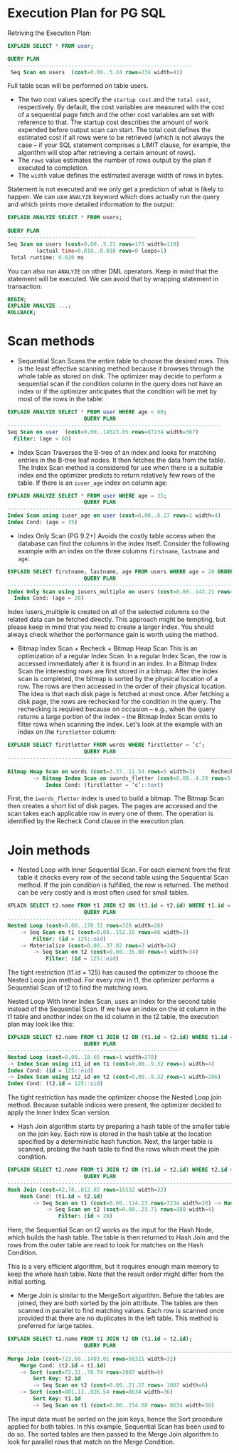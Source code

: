 # Execution Plan for PG SQL
Retriving the Execution Plan:
```sql
EXPLAIN SELECT * FROM user;

QUERY PLAN
----------------------------------------------------------
 Seq Scan on users  (cost=0.00..5.24 rows=234 width=41)
```
Full table scan will be performed on table users. 
* The two cost values specify the `startup cost` and the `total cost`, respectively. By default, the cost variables are measured with the cost of a sequential page fetch and the other cost variables are set with reference to that. The startup cost describes the amount of work expended before output scan can start. The total cost defines the estimated cost if all rows were to be retrieved (which is not always the case – if your SQL statement comprises a LIMIT clause, for example, the algorithm will stop after retrieving a certain amount of rows).
* The `rows` value estimates the number of rows output by the plan if executed to completion.
* The `width` value defines the estimated average width of rows in bytes.

Statement is not executed and we only get a prediction of what is likely to happen.
We can use `ANALYZE` keyword which does actually run the query and which prints more detailed information to the output:
```sql
EXPLAIN ANALYZE SELECT * FROM users;
 
QUERY PLAN
-----------------------------------------------------------
Seq Scan on users (cost=0.00..5.21 rows=173 width=118)
         (actual time=0.018..0.018 rows=0 loops=1)
 Total runtime: 0.020 ms
```
You can also run `ANALYZE` on other DML operators. Keep in mind that the statement will be executed.
We can avoid that by wrapping statement in transaction:
```sql
BEGIN;
EXPLAIN ANALYZE ...;
ROLLBACK;
```
# Scan methods
* Sequential Scan
Scans the entire table to choose the desired rows. This is the least effective scanning method because it browses through the whole table as stored on disk. The optimizer may decide to perform a sequential scan if the condition column in the query does not have an index or if the optimizer anticipates that the condition will be met by most of the rows in the table:
```sql
EXPLAIN ANALYZE SELECT * FROM user WHERE age < 60;
                        QUERY PLAN
-------------------------------------------------------------------
Seq Scan on user  (cost=0.00..14523.05 rows=87234 width=367)
  Filter: (age < 60)
```
* Index Scan
Traverses the B-tree of an index and looks for matching entries in the B-tree leaf nodes. It then fetches the data from the table. The Index Scan method is considered for use when there is a suitable index and the optimizer predicts to return relatively few rows of the table. If there is an `iuser_age` index on column age:
```sql
EXPLAIN ANALYZE SELECT * FROM user WHERE age = 35;
                        QUERY PLAN
------------------------------------------------------------------------
Index Scan using iuser_age on user (cost=0.00..8.27 rows=1 width=4)
Index Cond: (age = 35)
```
* Index Only Scan (PG 9.2+)
Avoids the costly table access when the database can find the columns in the index itself. Consider the following example with an index on the three columns `firstname`, `lastname` and `age`:
```sql
EXPLAIN SELECT firstname, lastname, age FROM users WHERE age = 20 ORDER BY lastname;
                        QUERY PLAN
-------------------------------------------------------------------------------------
Index Only Scan using iusers_multiple on users (cost=0.00..143.21 rows=4087 width=12)
  Index Cond: (age = 20)
```
Index iusers_multiple is created on all of the selected columns so the related data can be fetched directly. This approach might be tempting, but please keep in mind that you need to create a larger index. You should always check whether the performance gain is worth using the method.
* Bitmap Index Scan + Recheck + Bitmap Heap Scan
This is an optimization of a regular Index Scan. In a regular Index Scan, the row is accessed immediately after it is found in an index. In a Bitmap Index Scan the interesting rows are first stored in a bitmap. After the index scan is completed, the bitmap is sorted by the physical location of a row. The rows are then accessed in the order of their physical location. The idea is that each disk page is fetched at most once. After fetching a disk page, the rows are rechecked for the condition in the query. The rechecking is required because on occasion – e.g., when the query returns a large portion of the index – the Bitmap Index Scan omits to filter rows when scanning the index. Let's look at the example with an index on the `firstletter` column:
```sql
EXPLAIN SELECT firstletter FROM words WHERE firstletter = ’c’;
                        QUERY PLAN
----------------------------------------------------------------------------------------
 
Bitmap Heap Scan on words (cost=3.37..11.54 rows=5 width=3)     Recheck Cond: (firstletter = ’c’::text)
        -> Bitmap Index Scan on iwords_fletter (cost=0.00..4.28 rows=5 width=0)
            Index Cond: (firstletter = ’c’::text)
 ```
First, the `iwords_fletter` index is used to build a bitmap. The Bitmap Scan then creates a short list of disk pages. The pages are accessed and the scan takes each applicable row in every one of them. The operation is identified by the Recheck Cond clause in the execution plan.
# Join methods
* Nested Loop with Inner Sequential Scan. For each element from the first table it checks every row of the second table using the Sequential Scan method. If the join condition is fulfilled, the row is returned. The method can be very costly and is most often used for small tables.
```sql
XPLAIN SELECT t2.name FROM t1 JOIN t2 ON (t1.id = t2.id) WHERE t1.id = 125;
                        QUERY PLAN
-----------------------------------------------------------------
Nested Loop (cost=0.00..178.31 rows=320 width=28)
    -> Seq Scan on t1 (cost=0.00..152.15 rows=60 width=3)
        Filter: (id = 125::oid)
    -> Materialize (cost=0.00..37.02 rows=3 width=34)
        -> Seq Scan on t2 (cost=0.00..35.08 rows=3 width=34)
            Filter: (id = 125::oid)
```
The tight restriction (t1.id = 125) has caused the optimizer to choose the Nested Loop join method. For every row in t1, the optimizer performs a Sequential Scan of t2 to find the matching rows.

Nested Loop With Inner Index Scan, uses an index for the second table instead of the Sequential Scan. If we have an index on the id column in the t1 table and another index on the id column in the t2 table, the execution plan may look like this:
```sql
EXPLAIN SELECT t2.name FROM t1 JOIN t2 ON (t1.id = t2.id) WHERE t1.id = 125;
                        QUERY PLAN
------------------------------------------------------
Nested Loop (cost=0.00..18.65 rows=1 width=278)
-> Index Scan using it1_id on t1 (cost=0.00..9.32 rows=1 width=4)
Index Cond: (id = 125::oid)
-> Index Scan using it2_id on t2 (cost=0.00..9.32 rows=1 width=286)
Index Cond: (t2.id = 125::oid)
```
The tight restriction has made the optimizer choose the Nested Loop join method. Because suitable indices were present, the optimizer decided to apply the Inner Index Scan version.
* Hash Join algorithm starts by preparing a hash table of the smaller table on the join key. Each row is stored in the hash table at the location specified by a deterministic hash function. Next, the larger table is scanned, probing the hash table to find the rows which meet the join condition.
```sql
EXPLAIN SELECT t2.name FROM t1 JOIN t2 ON (t1.id = t2.id) WHERE t2.id > 28;
                        QUERY PLAN
-------------------------------------------------------------------------------------
Hash Join (cost=42.78..812.82 rows=16532 width=32)
    Hash Cond: (t1.id = t2.id)
        -> Seq Scan on t1 (cost=0.00..114.23 rows=7234 width=38) -> Hash (cost=23.71..23.71 rows=380 width=4)
            -> Seq Scan on t2 (cost=0.00..23.71 rows=380 width=4)
                Filter: (id > 28)
```
Here, the Sequential Scan on t2 works as the input for the Hash Node, which builds the hash table. The table is then returned to Hash Join and the rows from the outer table are read to look for matches on the Hash Condition.

This is a very efficient algorithm, but it requires enough main memory to keep the whole hash table. Note that the result order might differ from the initial sorting.
* Merge Join is similar to the MergeSort algorithm. Before the tables are joined, they are both sorted by the join attribute. The tables are then scanned in parallel to find matching values. Each row is scanned once provided that there are no duplicates in the left table. This method is preferred for large tables.
```sql
EXPLAIN SELECT t2.name FROM t1 JOIN t2 ON (t1.id = t2.id);
                        QUERY PLAN
-------------------------------------------------------------------------
Merge Join (cost=723.68..1403.01 rows=58321 width=32)
    Merge Cond: (t2.id = t1.id)
    -> Sort (cost=72.31..78.74 rows=1087 width=6)
        Sort Key: t2.id
        -> Seq Scan on t2 (cost=0.00..21.27 rows= 1087 width=6)
    -> Sort (cost=801.13..826.54 rows=8634 width=36)
        Sort Key: t1.id
        -> Seq Scan on t1 (cost=0.00..154.68 rows= 8634 width=38)
```
The input data must be sorted on the join keys, hence the Sort procedure applied for both tables. In this example, Sequential Scan has been used to do so. The sorted tables are then passed to the Merge Join algorithm to look for parallel rows that match on the Merge Condition.

